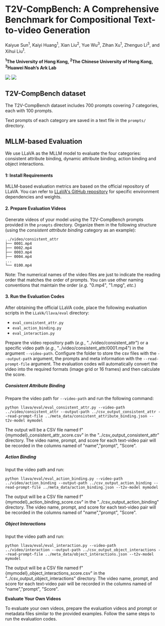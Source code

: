 # T2V-CompBench: A Comprehensive Benchmark for Compositional Text-to-video Generation
Kaiyue Sun<sup>1</sup>, Kaiyi Huang<sup>1</sup>, Xian Liu<sup>2</sup>, Yue Wu<sup>3</sup>, Zihan Xu<sup>1</sup>, Zhenguo Li<sup>3</sup>, and Xihui Liu<sup>1</sup>.

**<sup>1</sup>The University of Hong Kong, <sup>2</sup>The Chinese University of Hong Kong, <sup>3</sup>Huawei Noah’s Ark Lab**

<a href='https://t2v-compbench.github.io/'><img src='https://img.shields.io/badge/Project-Page-Green'></a>
<a href='https://arxiv.org/pdf/2407.14505'><img src='https://img.shields.io/badge/T2V--CompBench-Arxiv-red'></a> 


## T2V-CompBench dataset
The T2V-CompBench dataset includes 700 prompts covering 7 categories, each with 100 prompts. 

Text prompts of each category are saved in a text file in the ```prompts/``` directory.


## MLLM-based Evaluation
We use LLaVA as the MLLM model to evaluate the four categories: consistent attribute binding, dynamic attribute binding, action binding and object interactions.
#### 1: Install Requirements

MLLM-based evaluation metrics are based on the official repository of LLaVA. You can refer to [LLaVA's GitHub repository](https://github.com/haotian-liu/LLaVA) for specific environment dependencies and weights.

#### 2. Prepare Evaluation Videos

Generate videos of your model using the T2V-CompBench prompts provided in the `prompts` directory. Organize them in the following structure (using the *consistent attribute binding* category as an example):

```
../video/consistent_attr
├── 0001.mp4
├── 0002.mp4
├── 0003.mp4
├── 0004.mp4
...
└── 0100.mp4
```

Note: The numerical names of the video files are just to indicate the reading order that matches the order of prompts. You can use other naming conventions that maintain the order (*e.g.* "0.mp4", "1.mpg", *etc.*)

#### 3. Run the Evaluation Codes

After obtaining the official LLaVA code, place the following evaluation scripts in the `LLaVA/llava/eval` directory:

- `eval_consistent_attr.py`
- `eval_action_binding.py`
- `eval_interaction.py`

Prepare the video repository path (*e.g.*, "../video/consistent_attr") or a specific video path (*e.g.*, "../video/consistent_attr/0001.mp4") in the argument `--video-path`. Configure the folder to store the csv files with the `--output-path` argument, the prompts and meta information with the `--read-prompt-file` argument. The evaluation codes will automatically convert the video into the required formats (image grid or 16 frames) and then calculate the score.

##### Consistent Attribute Binding

Prepare the video path for `--video-path` and run the following command:

```
python llava/eval/eval_consistent_attr.py --video-path ../video/consistent_attr --output-path ../csv_output_consistent_attr --read-prompt-file ../meta_data/consistent_attribute_binding.json --t2v-model mymodel
```

The output will be a CSV file named f"{mymodel}_consistent_attr_score.csv" in the "../csv_output_consistent_attr" directory. The video name, prompt, and score for each text-video pair will be recorded in the columns named of "name","prompt", "Score".

##### Action Binding

Input the video path and run:

```
python llava/eval/eval_action_binding.py --video-path ../video/action_binding --output-path ../csv_output_action_binding --read-prompt-file ../meta_data/action_binding.json --t2v-model mymodel
```

The output will be a CSV file named f"{mymodel}_action_binding_score.csv" in the "../csv_output_action_binding" directory. The video name, prompt, and score for each text-video pair will be recorded in the columns named of "name","prompt", "Score".

##### Object Interactions

Input the video path and run:

```
python llava/eval/eval_interaction.py --video-path ../video/interaction --output-path ../csv_output_object_interactions --read-prompt-file ../meta_data/object_interactions.json --t2v-model mymodel
```

The output will be a CSV file named f"{mymodel}_object_interactions_score.csv" in the "../csv_output_object_interactions" directory. The video name, prompt, and score for each text-video pair will be recorded in the columns named of "name","prompt", "Score".

**Evaluate Your Own Videos**

To evaluate your own videos, prepare the evaluation videos and prompt or metadata files similar to the provided examples. Follow the same steps to run the evaluation codes.
